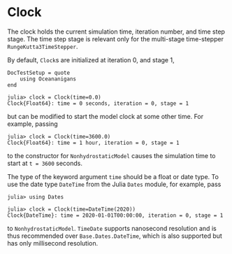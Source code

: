 # Clock

The clock holds the current simulation time, iteration number, and time step stage.
The time step stage is relevant only for the multi-stage time-stepper `RungeKutta3TimeStepper`.

By default, `Clock`s are initialized at iteration 0, and stage 1,

```@meta
DocTestSetup = quote
    using Oceananigans
end
```

```jldoctest
julia> clock = Clock(time=0.0)
Clock{Float64}: time = 0 seconds, iteration = 0, stage = 1
```

but can be modified to start the model clock at some other time.
For example, passing

```jldoctest
julia> clock = Clock(time=3600.0)
Clock{Float64}: time = 1 hour, iteration = 0, stage = 1
```

to the constructor for `NonhydrostaticModel` causes the simulation
time to start at ``t = 3600`` seconds.


The type of the keyword argument `time` should be a float or date type.
To use the date type `DateTime` from the Julia `Dates` module,
for example, pass

```jldoctest
julia> using Dates

julia> clock = Clock(time=DateTime(2020))
Clock{DateTime}: time = 2020-01-01T00:00:00, iteration = 0, stage = 1
```

to `NonhydrostaticModel`.
`TimeDate` supports nanosecond resolution and is thus recommended over `Base.Dates.DateTime`,
which is also supported but has only millisecond resolution.
